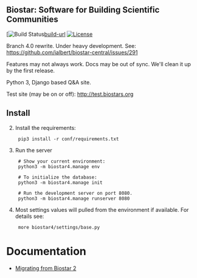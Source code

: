 ## Biostar: Software for Building Scientific Communities

[![Build Status][build-image][build-url] 
[![License](http://img.shields.io/:license-mit-blue.svg)](http://doge.mit-license.org)

[build-image]: https://travis-ci.org/ialbert/biostar-central.svg?branch=4.0
[build-url]: https://travis-ci.org/ialbert/biostar-central/builds

Branch 4.0 rewrite. Under heavy development. See:
https://github.com/ialbert/biostar-central/issues/291

Features may not always work. Docs may be out of sync.
We'll clean it up by the first release.

Python 3, Django based Q&A site.

Test site (may be on or off): http://test.biostars.org


## Install

2. Install the requirements:
	
		pip3 install -r conf/requirements.txt
 	
3. Run the server

		# Show your current environment:
		python3 -m biostar4.manage env

		# To initialize the database:
		python3 -m biostar4.manage init
	 
		# Run the development server on port 8080.
		python3 -m biostar4.manage runserver 8080
	 
4. Most settings values will pulled from the environment if available.
   For details see:

		more biostar4/settings/base.py

# Documentation

* [Migrating from Biostar 2](docs/migration.md)